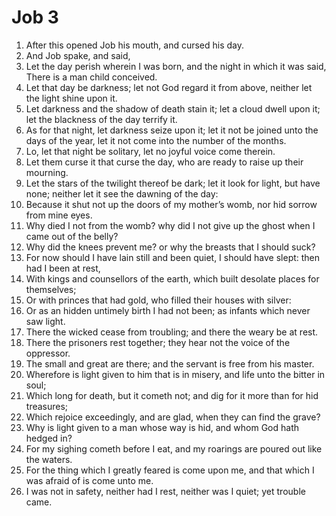﻿# Job  3
1. After this opened Job his mouth, and cursed his day. 
2. And Job spake, and said, 
3. Let the day perish wherein I was born, and the night in which it was said, There is a man child conceived. 
4. Let that day be darkness; let not God regard it from above, neither let the light shine upon it. 
5. Let darkness and the shadow of death stain it; let a cloud dwell upon it; let the blackness of the day terrify it. 
6. As for that night, let darkness seize upon it; let it not be joined unto the days of the year, let it not come into the number of the months. 
7. Lo, let that night be solitary, let no joyful voice come therein. 
8. Let them curse it that curse the day, who are ready to raise up their mourning. 
9. Let the stars of the twilight thereof be dark; let it look for light, but have none; neither let it see the dawning of the day: 
10. Because it shut not up the doors of my mother’s womb, nor hid sorrow from mine eyes. 
11. Why died I not from the womb? why did I not give up the ghost when I came out of the belly? 
12. Why did the knees prevent me? or why the breasts that I should suck? 
13. For now should I have lain still and been quiet, I should have slept: then had I been at rest, 
14. With kings and counsellors of the earth, which built desolate places for themselves; 
15. Or with princes that had gold, who filled their houses with silver: 
16. Or as an hidden untimely birth I had not been; as infants which never saw light. 
17. There the wicked cease from troubling; and there the weary be at rest. 
18. There the prisoners rest together; they hear not the voice of the oppressor. 
19. The small and great are there; and the servant is free from his master. 
20. Wherefore is light given to him that is in misery, and life unto the bitter in soul; 
21. Which long for death, but it cometh not; and dig for it more than for hid treasures; 
22. Which rejoice exceedingly, and are glad, when they can find the grave? 
23. Why is light given to a man whose way is hid, and whom God hath hedged in? 
24. For my sighing cometh before I eat, and my roarings are poured out like the waters. 
25. For the thing which I greatly feared is come upon me, and that which I was afraid of is come unto me. 
26. I was not in safety, neither had I rest, neither was I quiet; yet trouble came. 
